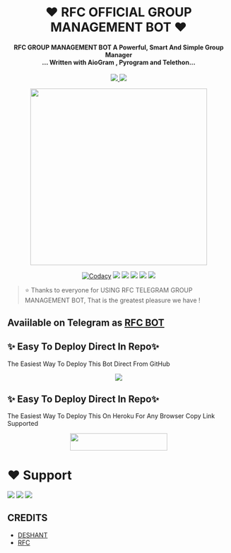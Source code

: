 
<h1 align="center"><b>❤️ RFC OFFICIAL GROUP MANAGEMENT BOT ❤️</b></h1>

<h4 align="center">RFC GROUP MANAGEMENT BOT A Powerful, Smart And Simple Group Manager <br> ... Written with AioGram , Pyrogram and Telethon...</h4>
<p align='center'>
  <a href="https://www.python.org/" alt="made-with-python"> <img src="https://img.shields.io/badge/Made%20with-Python-1f425f.svg?style=flat-square&logo=python&color=blue" /> </a>
  <a href="https://github.com/INNOCENTARMY1/RFCMUSIC/graphs/commit-activity" alt="Maintenance"> <img src="https://img.shields.io/badge/Maintained%3F-yes-green.svg?style=flat-square" /> </a>
</p>

<p align="center"><a href="https://t.me/DEEWANA_MAHADEV_KA"><img src="https://te.legra.ph/file/db05bb1cca3de4ede2270.jpg" width="400"></a></p>

<p align="center">
    <a href="https://app.codacy.com/manual/Innocentarmy1/RFCMUSIC/dashboard"> <img src="https://img.shields.io/codacy/grade/4d58f2a402b54aed8a7d95f7add45a81?color=brightgreen&logo=codacy&logoColor=green&style=for-the-badge" alt="Codacy" /></a>
    <a href="https://github.com/INNOCENTARMY1/RFCMUSIC"> <img src="https://img.shields.io/github/repo-size/INNOCENTARMY1/RFCMUSIC?color=orange&logo=github&logoColor=green&style=for-the-badge" /></a>
    <a href="https://github.com/Innocentarmy1/RFCMUSIC/commits/prince"> <img src="https://img.shields.io/github/last-commit/Innocentarmy1/RFCMUSIC?color=brown&logo=github&logoColor=green&style=for-the-badge" /></a>
    <a href="https://github.com/INNOCENTARMY1/RFCMUSIC/issues"> <img src="https://img.shields.io/github/issues/INNOCENTARMY1/RFCMUSIC?color=blueviolet&logo=github&logoColor=green&style=for-the-badge" /></a>
    <a href="https://github.com/INNOCENTARMY1/RFCMUSIC/network/members"> <img src="https://img.shields.io/github/forks/INNOCENTARMY1/RFCMUSIC?color=red&logo=github&logoColor=green&style=for-the-badge" /></a>  
    <a href="https://pypi.org/project/Telethon/"> <img src="https://img.shields.io/pypi/v/telethon?color=yellow&label=telethon&logo=python&logoColor=green&style=for-the-badge" /></a>
</p>

> ⭐️ Thanks to everyone for USING RFC TELEGRAM GROUP MANAGEMENT BOT, That is the greatest pleasure we have !

## Avaiilable on Telegram as [RFC BOT](https://t.me/)

## ✨ Easy To Deploy Direct In Repo✨

The Easiest Way To Deploy This Bot Direct From GitHub

<p align="center"><a href="https://heroku.com/deploy"><img src="https://www.herokucdn.com/deploy/button.svg"></a>

## ✨ Easy To Deploy Direct In Repo✨

The Easiest Way To Deploy This On Heroku For Any Browser Copy Link Supported

<p align="center"><a href="https://heroku.com/deploy?template=https://github.com/TheOnlyMrLucifer/WikiHelpBot"> <img src="https://img.shields.io/badge/Deploy%20To%20Heroku-black?style=for-the-badge&logo=heroku" width="220" height="38.45"/></a></p>
 
 
# ❤️ Support
<a href="https://t.me/RFCTEAM"><img src="https://img.shields.io/badge/Join-Telegram%20Channel-red.svg?logo=Telegram"></a>
<a href="https://t.me/RFC_TEAM"><img src="https://img.shields.io/badge/Join-Telegram%20Group-blue.svg?logo=telegram"></a>
<a href="https://t.me/DEEWAN_MAHADEV_KA"><img src="https://img.shields.io/badge/OWNER%20RFC-blue.svg?logo=telegram"></a>


## CREDITS

- [DESHANT](https://t.me/DEEWANA_MAHADEV_KA)
- [RFC](https://t.me/RFC_TEAM)


